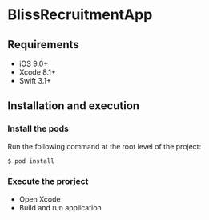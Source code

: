 # BlissRecruitmentApp

## Requirements

- iOS 9.0+
- Xcode 8.1+
- Swift 3.1+

## Installation and execution
### Install the pods
Run the following command at the root level of the project:

```bash
$ pod install
```

### Execute the prorject
- Open Xcode
- Build and run application
